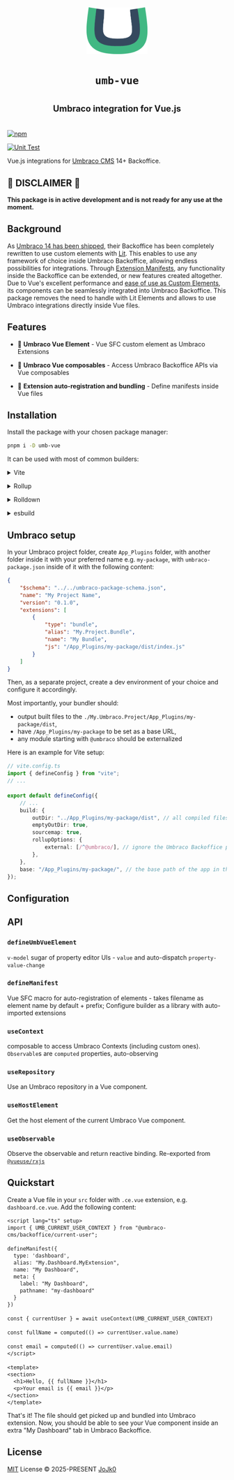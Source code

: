 <img src="./logo.svg" alt="umb-vue" style="width: 10em; display: block; margin: 3em auto;" />

<h1 style="text-align: center;">
  <code>umb-vue</code>
  <p style="font-size: 0.7em; line-height: 3">Umbraco integration for Vue.js</p>
</h1>


[![npm](https://img.shields.io/npm/v/umb-vue.svg)](https://npmjs.com/package/umb-vue)

[![Unit Test](https://github.com/sxzz/unplugin-starter/actions/workflows/unit-test.yml/badge.svg)](https://github.com/jojk0/umb-vue/actions/workflows/unit-test.yml)

Vue.js integrations for [Umbraco CMS](https://docs.umbraco.com/umbraco-cms) 14+ Backoffice.

## 🚧 DISCLAIMER 🚧
**This package is in active development and is not ready for any use at the moment.**

## Background

As [Umbraco 14 has been shipped](https://umbraco.com/blog/umbraco-14-release/), their Backoffice has been completely rewritten to use custom elements with [Lit](https://lit.dev/). This enables to use any framework of choice inside Umbraco Backoffice, allowing endless possibilities for integrations. Through [Extension Manifests](https://docs.umbraco.com/umbraco-cms/customizing/extending-overview/extension-registry/extension-manifest), any functionality inside the Backoffice can be extended, or new features created altogether. Due to Vue's excellent performance and [ease of use as Custom Elements](https://vuejs.org/guide/extras/web-components), its components can be seamlessly integrated into Umbraco Backoffice. This package removes the need to handle with Lit Elements and allows to use Umbraco integrations directly inside Vue files. 

## Features

- 🧩 **Umbraco Vue Element** - Vue SFC custom element as Umbraco Extensions

- 🔗 **Umbraco Vue composables** - Access Umbraco Backoffice APIs via Vue composables

- 🤖 **Extension auto-registration and bundling** - Define manifests inside Vue files

## Installation

Install the package with your chosen package manager:

```bash
pnpm i -D umb-vue
```

It can be used with most of common builders:

<details>
<summary>Vite</summary><br>

```ts
// vite.config.ts
import UmbVue from 'umb-vue/vite'

export default defineConfig({
  plugins: [UmbVue()],
})
```

<br></details>

<details>
<summary>Rollup</summary><br>

```ts
// rollup.config.js
import UmbVue from 'umb-vue/rollup'

export default {
  plugins: [UmbVue()],
}
```

<br></details>

<details>
<summary>Rolldown</summary><br>

```ts
// rolldown.config.js
import UmbVue from 'umb-vue/rolldown'

export default {
  plugins: [UmbVue()],
}
```

<br></details>

<details>
<summary>esbuild</summary><br>

```ts
import { build } from 'esbuild'
import UmbVue from 'umb-vue/esbuild'

build({
  plugins: [UmbVue()],
})
```

<br></details>

## Umbraco setup

In your Umbraco project folder, create `App_Plugins` folder, with another folder inside it with your preferred name e.g. `my-package`, with `umbraco-package.json` inside of it with the following content:

```json
{
    "$schema": "../../umbraco-package-schema.json",
    "name": "My Project Name",
    "version": "0.1.0",
    "extensions": [
        {
            "type": "bundle",
            "alias": "My.Project.Bundle",
            "name": "My Bundle",
            "js": "/App_Plugins/my-package/dist/index.js"
        }
    ]
}
```

Then, as a separate project, create a dev environment of your choice and configure it accordingly. 

Most importantly, your bundler should:

- output built files to the `./My.Umbraco.Project/App_Plugins/my-package/dist`,
- have `/App_Plugins/my-package` to be set as a base URL,
- any module starting with `@umbraco` should be externalized
  
Here is an example for Vite setup:

```ts
// vite.config.ts
import { defineConfig } from "vite";
// ...

export default defineConfig({
    // ...
    build: {
        outDir: "../App_Plugins/my-package/dist", // all compiled files will be placed here
        emptyOutDir: true,
        sourcemap: true,
        rollupOptions: {
            external: [/^@umbraco/], // ignore the Umbraco Backoffice package in the build
        },
    },
    base: "/App_Plugins/my-package/", // the base path of the app in the browser (used for assets)
});
```

## Configuration

## API

### `defineUmbVueElement`
`v-model` sugar of property editor UIs - `value` and auto-dispatch `property-value-change`

### `defineManifest` 
Vue SFC macro for auto-registration of elements - takes filename as element name by default + prefix; Configure builder as a library with auto-imported extensions

### `useContext` 
composable to access Umbraco Contexts (including custom ones). `Observable`s are `computed` properties, auto-observing

### `useRepository`
Use an Umbraco repository in a Vue component.

### `useHostElement`
Get the host element of the current Umbraco Vue component.

### `useObservable`
Observe the observable and return reactive binding. Re-exported from [`@vueuse/rxjs`](https://vueuse.org/rxjs/useObservable/)

## Quickstart

Create a Vue file in your `src` folder with `.ce.vue` extension, e.g. `dashboard.ce.vue`. Add the following content:

```vue
<script lang="ts" setup>
import { UMB_CURRENT_USER_CONTEXT } from "@umbraco-cms/backoffice/current-user";

defineManifest({
  type: 'dashboard',
  alias: "My.Dashboard.MyExtension",
  name: "My Dashboard",
  meta: {
    label: "My Dashboard",
    pathname: "my-dashboard"
  }
})

const { currentUser } = await useContext(UMB_CURRENT_USER_CONTEXT)

const fullName = computed(() => currentUser.value.name)

const email = computed(() => currentUser.value.email)
</script>

<template>
<section>
  <h1>Hello, {{ fullName }}</h1>
  <p>Your email is {{ email }}</p>
</section>
</template>
```

That's it! The file should get picked up and bundled into Umbraco extension. Now, you should be able to see your Vue component inside an extra "My Dashboard" tab in Umbraco Backoffice.

## License

[MIT](./LICENSE) License © 2025-PRESENT [JoJk0](https://github.com/jojk0)

